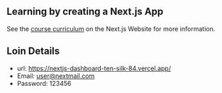 ## Learning by creating a Next.js App
See the [course curriculum](https://nextjs.org/learn) on the Next.js Website for more information.

## Loin Details
- url: https://nextjs-dashboard-ten-silk-84.vercel.app/
- Email: user@nextmail.com
- Password: 123456
